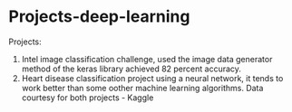 # Projects-deep-learning
Projects:
1. Intel image classification challenge, used the image data generator method of the keras library achieved 82 percent accuracy.
2. Heart disease classification project using a neural network, it tends to work better than some oother machine learning algorithms.
Data courtesy for both projects - Kaggle
